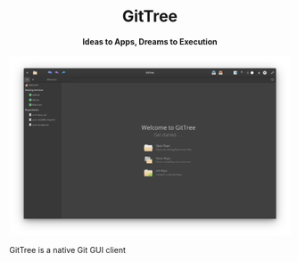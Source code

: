 <h1 align="center">GitTree</h1>
<h4 align="center">Ideas to Apps, Dreams to Execution</h4>

![screenshot](gittree-screenshot.png)

GitTree is a native Git GUI client
